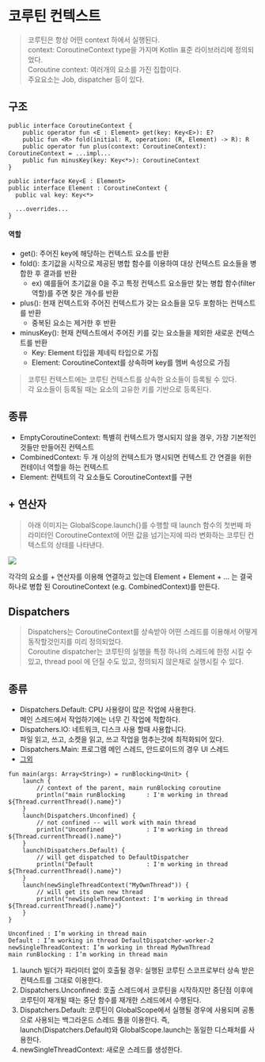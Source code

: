 # 코루틴 컨텍스트
> 코루틴은 항상 어떤 context 하에서 실행된다.  
context: CoroutineContext type을 가지며 Kotlin 표준 라이브러리에 정의되었다.  
Coroutine context: 여러개의 요소를 가진 집합이다.  
주요요소는 Job, dispatcher 등이 있다.

## 구조
```
public interface CoroutineContext {
    public operator fun <E : Element> get(key: Key<E>): E?
    public fun <R> fold(initial: R, operation: (R, Element) -> R): R
    public operator fun plus(context: CoroutineContext): CoroutineContext = ...impl...
    public fun minusKey(key: Key<*>): CoroutineContext
}

public interface Key<E : Element>
public interface Element : CoroutineContext {
  public val key: Key<*>
  
  ...overrides...
}
```

#### 역할
- get(): 주어진 key에 해당하는 컨텍스트 요소를 반환  
- fold(): 초기값을 시작으로 제공된 병합 함수를 이용하여 대상 컨텍스트 요소들을 병합한 후 결과를 반환
  - ex) 예를들어 초기값을 0을 주고 특정 컨텍스트 요소들만 찾는 병합 함수(filter 역할)를 주면 찾은 개수를 반환
- plus(): 현재 컨텍스트와 주어진 컨텍스트가 갖는 요소들을 모두 포함하는 컨텍스트를 반환
  - 중복된 요소는 제거한 후 반환
- minusKey(): 현재 컨텍스트에서 주어진 키를 갖는 요소들을 제외한 새로운 컨텍스트를 반환
  - Key: Element 타입을 제네릭 타입으로 가짐
  - Element: CoroutineContext를 상속하며 key를 멤버 속성으로 가짐 

> 코루틴 컨텍스트에는 코루틴 컨텍스트를 상속한 요소들이 등록될 수 있다.  
각 요소들이 등록될 때는 요소의 고유한 키를 기반으로 등록된다.

## 종류
- EmptyCoroutineContext: 특별히 컨텍스트가 명시되지 않을 경우, 가장 기본적인 것들만 만들어진 컨텍스트
- CombinedContext: 두 개 이상의 컨텍스트가 명시되면 컨텍스트 간 연결을 위한 컨테이너 역할을 하는 컨텍스트
- Element: 컨텍트의 각 요소들도 CoroutineContext를 구현

## + 연산자
> 아래 이미지는 GlobalScope.launch{}를 수행할 때 launch 함수의 첫번째 파라미터인 CoroutineContext에 어떤 값을 넘기는지에 따라 변화하는 코루틴 컨텍스트의 상태를 나타낸다.

<img src="https://miro.medium.com/max/1400/1*K9Ky5pV6CMvaULvaxenqIQ.png">

각각의 요소를 + 연산자를 이용해 연결하고 있는데 Element + Element + … 는 결국 하나로 병합 된 CoroutineContext (e.g. CombinedContext)를 만든다.

## Dispatchers
> Dispatchers는 CoroutineContext를 상속받아 어떤 스레드를 이용해서 어떻게 동작할것인지를 미리 정의되었다.  
Coroutine dispatcher는 코루틴의 실행을 특정 하나의 스레드에 한정 시킬 수 있고, thread pool 에 던질 수도 있고, 정의되지 않은채로 실행시킬 수 있다.

## 종류
- Dispatchers.Default: CPU 사용량이 많은 작업에 사용한다.  
메인 스레드에서 작업하기에는 너무 긴 작업에 적합하다.
- Dispatchers.IO: 네트워크, 디스크 사용 할때 사용합니다.  
파일 읽고, 쓰고, 소켓을 읽고, 쓰고 작업을 멈추는것에 최적화되어 있다.
- Dispatchers.Main: 프로그램 메인 스레드, 안드로이드의 경우 UI 스레드
- [그외](https://kotlin.github.io/kotlinx.coroutines/kotlinx-coroutines-core/kotlinx.coroutines/-coroutine-dispatcher/index.html)

```
fun main(args: Array<String>) = runBlocking<Unit> {
    launch {
        // context of the parent, main runBlocking coroutine
        println("main runBlocking      : I'm working in thread ${Thread.currentThread().name}")
    }
    launch(Dispatchers.Unconfined) {
        // not confined -- will work with main thread
        println("Unconfined            : I'm working in thread ${Thread.currentThread().name}")
    }
    launch(Dispatchers.Default) {
        // will get dispatched to DefaultDispatcher
        println("Default               : I'm working in thread ${Thread.currentThread().name}")
    }
    launch(newSingleThreadContext("MyOwnThread")) {
        // will get its own new thread
        println("newSingleThreadContext: I'm working in thread ${Thread.currentThread().name}")
    }
}

Unconfined : I’m working in thread main
Default : I’m working in thread DefaultDispatcher-worker-2
newSingleThreadContext: I’m working in thread MyOwnThread
main runBlocking : I’m working in thread main
```

1. launch 빌더가 파라미터 없이 호출될 경우: 실행된 코루틴 스코프로부터 상속 받은 컨텍스트를 그대로 이용한다.
2. Dispatchers.Unconfined: 호출 스레드에서 코루틴을 시작하지만  중단점 이후에 코루틴이 재개될 때는 중단 함수를 재개한 스레드에서 수행된다.
3. Dispatchers.Default: 코루틴이 GlobalScope에서 실행될 경우에 사용되며 공통으로 사용되는 백그라운드 스레드 풀을 이용한다. 즉, launch(Dispatchers.Default)와 GlobalScope.launch는 동일한 디스패처를 사용한다.
4. newSingleThreadContext: 새로운 스레드를 생성한다.
